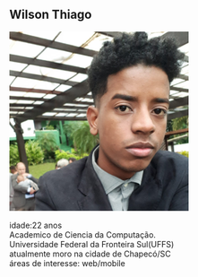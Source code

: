 
## Wilson Thiago 
<img src="WhatsApp Image 2019-10-28 at 22.59.49.jpeg" width="320" height="320"/>



idade:22 anos <br/>
Academico de Ciencia da Computação.<br/>
Universidade Federal da Fronteira Sul(UFFS)<br/>
atualmente moro na cidade de Chapecó/SC<br/>
áreas de interesse:
web/mobile


